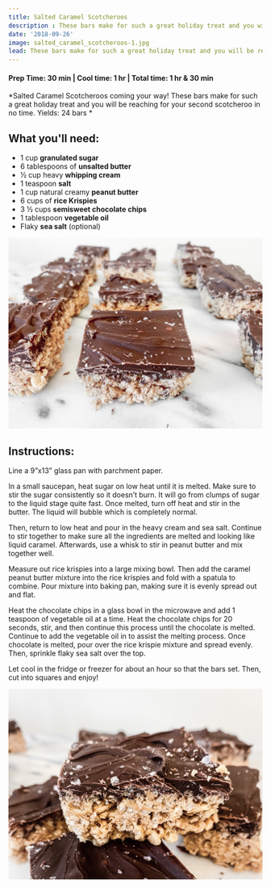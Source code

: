 ```yaml
---
title: Salted Caramel Scotcheroos
description : These bars make for such a great holiday treat and you will be reaching for your second scotcheroo in no time. 
date: '2018-09-26'
image: salted_caramel_scotcheroos-1.jpg
lead: These bars make for such a great holiday treat and you will be reaching for your second scotcheroo in no time.
---
```


#### Prep Time: 30 min | Cool time: 1 hr | Total time: 1 hr & 30 min

*Salted Caramel Scotcheroos coming your way! These bars make for such a great holiday treat and you will be reaching for your second scotcheroo in no time. Yields: 24 bars *

## What you'll need:

- 1 cup **granulated sugar**
- 6 tablespoons of **unsalted butter**
- ½ cup heavy **whipping cream**
- 1 teaspoon **salt**
- 1 cup natural creamy **peanut butter**
- 6 cups of **rice Krispies**
- 3 ½ cups **semisweet chocolate chips**
- 1 tablespoon **vegetable oil**
- Flaky **sea salt** (optional)

![](salted_caramel_scotcheroos-3.jpg)

## Instructions:

Line a 9”x13” glass pan with parchment paper. 

In a small saucepan, heat sugar on low heat until it is melted. Make sure to stir the sugar consistently so it doesn’t burn. It will go from clumps of sugar to the liquid stage quite fast. Once melted, turn off heat and stir in the butter. The liquid will bubble which is completely normal.

Then, return to low heat and pour in the heavy cream and sea salt. Continue to stir together to make sure all the ingredients are melted and looking like liquid caramel. Afterwards, use a whisk to stir in peanut butter and mix together well. 

Measure out rice krispies into a large mixing bowl. Then add the caramel peanut butter mixture into the rice krispies and fold with a spatula to combine. Pour mixture into baking pan, making sure it is evenly spread out and flat. 

Heat the chocolate chips in a glass bowl in the microwave and add 1 teaspoon of vegetable oil at a time. Heat the chocolate chips for 20 seconds, stir, and then continue this process until the chocolate is melted. Continue to add the vegetable oil in to assist the melting process. 
Once chocolate is melted, pour over the rice krispie mixture and spread evenly. Then, sprinkle flaky sea salt over the top. 

Let cool in the fridge or freezer for about an hour so that the bars set. Then, cut into squares and enjoy! 


![](salted_caramel_scotcheroos-2.jpg)